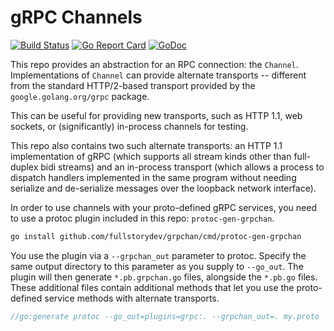 # gRPC Channels

[![Build Status](https://travis-ci.org/fullstorydev/grpchan.svg?branch=master)](https://travis-ci.org/fullstorydev/grpchan/branches)
[![Go Report Card](https://goreportcard.com/badge/github.com/fullstorydev/grpchan)](https://goreportcard.com/report/github.com/fullstorydev/grpchan)
[![GoDoc](https://godoc.org/github.com/fullstorydev/grpchan?status.svg)](https://godoc.org/github.com/fullstorydev/grpchan)

This repo provides an abstraction for an RPC connection: the `Channel`.
Implementations of `Channel` can provide alternate transports -- different
from the standard HTTP/2-based transport provided by the `google.golang.org/grpc`
package.

This can be useful for providing new transports, such as HTTP 1.1, web sockets,
or (significantly) in-process channels for testing.

This repo also contains two such alternate transports: an HTTP 1.1 implementation
of gRPC (which supports all stream kinds other than full-duplex bidi streams) and
an in-process transport (which allows a process to dispatch handlers implemented
in the same program without needing serialize and de-serialize messages over the
loopback network interface).

In order to use channels with your proto-defined gRPC services, you need to use a
protoc plugin included in this repo: `protoc-gen-grpchan`.

```bash
go install github.com/fullstorydev/grpchan/cmd/protoc-gen-grpchan
```

You use the plugin via a `--grpchan_out` parameter to protoc. Specify the same
output directory to this parameter as you supply to `--go_out`. The plugin will
then generate `*.pb.grpchan.go` files, alongside the `*.pb.go` files. These
additional files contain additional methods that let you use the proto-defined
service methods with alternate transports.

```go
//go:generate protoc --go_out=plugins=grpc:. --grpchan_out=. my.proto
```
